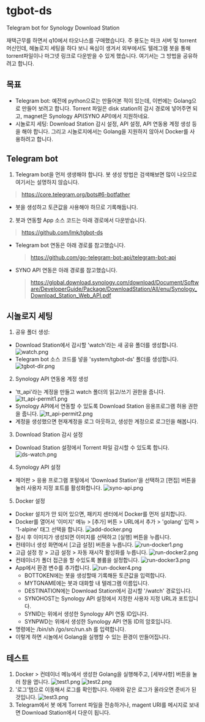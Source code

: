# tgbot-ds
Telegram bot for Synology Download Station

재택근무를 하면서 q10에서 타오나스를 구매했습니다. 
주 용도는 마크 서버 및 torrent 머신인데, 헤놀로지 세팅을 하다 보니 욕심이 생겨서 
외부에서도 텔레그램 봇을 통해 torrent파일이나 마그넷 링크로 다운받을 수 있게 했습니다. 
여기서는 그 방법을 공유하려고 합니다. 

## 목표
- Telegram bot: 예전에 python으로는 만들어본 적이 있는데, 이번에는 Golang으로 만들어 보려고 합니다. Torrent 파일은 disk station의 감시 경로에 넣어주면 되고, magnet은 Synology API(SYNO API)에서 지원하네요.
- 시놀로지 세팅: Download Station 감시 설정, API 설정, API 연동용 계정 생성 등을 해야 합니다. 그리고 시놀로지에서는 Golang을 지원하지 않아서 Docker를 사용하려고 합니다.

## Telegram bot
1. Telegram bot을 먼저 생생해야 합니다. 봇 생성 방법은 검색해보면 많이 나오므로 여기서는 설명하지 않습니다.
  > https://core.telegram.org/bots#6-botfather
  - 봇을 생성하고 토큰값을 사용해야 하므로 기록해둡니다.

2. 봇과 연동할 App 소스 코드는 아래 경로에서 다운받습니다.
  > https://github.com/lmk/tgbot-ds
  - Telegram bot 연동은 아래 경로를 참고했습니다.
    > https://github.com/go-telegram-bot-api/telegram-bot-api
  - SYNO API 연동은 아래 경로를 참고했습니다. 
    > https://global.download.synology.com/download/Document/Software/DeveloperGuide/Package/DownloadStation/All/enu/Synology_Download_Station_Web_API.pdf


## 시놀로지 세팅
1. 공유 폴더 생성: 
  - Download Station에서 감시할 'watch'라는 새 공유 폴더를 생성합니다. 
    ![watch.png](images/watch.png)
  - Telegram bot 소스 코드를 넣을 'system/tgbot-ds' 폴더를 생성합니다.
    ![tgbot-dir.png](images/tgbot-dir.png)
    
2. Synology API 연동용 계정 생성
  - 'tt_api'라는 계정을 만들고 watch 폴더의 읽고/쓰기 권한을 줍니다.
    ![tt_api-permit1.png](images/tt_api-permit1.png)
  - Synology API에서 연동할 수 있도록 Download Station 응용프로그램 허용 권한을 줍니다.
    ![tt_api-permit2.png](images/tt_api-permit2.png)
  - 계정을 생성했으면 현재계정을 로그 아웃하고, 생성한 계정으로 로그인을 해봅니다.
    
3. Download Station 감시 설정
  - Download Station 설정에서 Torrent 파일 감시할 수 있도록 합니다.
    ![ds-watch.png](images/ds-watch.png)

4. Synology API 설정
  - 제어판 > 응용 프로그램 포털에서 'Download Station'을 선택하고 [편집] 버튼을 눌러 사용자 지정 포트를 활성화합니다.
    ![syno-api.png](images/syno-api.png)
    
5. Docker 설정
  - Docker 설치가 안 되어 있으면, 패키지 센터에서 Docker를 먼저 설치합니다.
  - Docker를 열어서 '이미지' 메뉴 > [추가] 버튼 > URL에서 추가 > 'golang' 입력 > '1-alpine' 태그 선택을 합니다.
    ![add-docker.png](images/add-docker.png)
  - 잠시 후 이미지가 생성되면 이미지를 선택하고 [실행] 버튼을 누릅니다.
  - 컨테이너 생성 화면에서 [고급 설정] 버튼을 누릅니다.
    ![run-docker1.png](images/run-docker1.png)
  - 고급 설정 창 > 고급 설정 > 자동 재시작 활성화를 누릅니다.
    ![run-docker2.png](images/run-docker2.png)
  - 컨테이너가 폴더 접근을 할 수있도록 볼륨을 설정합니다.
     ![run-docker3.png](images/run-docker3.png)
  - App에서 환경 변수를 추가합니다.
     ![run-docker4.png](images/run-docker4.png)
      - BOTTOKEN에는 봇을 생성할때 기록해둔 토큰값을 입력합니다.
      - MYTGNAME에는 봇과 대화할 내 텔레그램 이름입니다.
      - DESTINATION에는 Download Station에서 감시할 '/watch' 경로입니다.
      - SYNOHOST는 Synology API 설정에서 지정한 사용자 지정 URL과 포트입니다.
      - SYNID는 위에서 생성한 Synology API 연동 ID입니다.
      - SYNPWD는 위에서 생성한 Synology API 연동 ID의 암호입니다.
  - 명령에는 /bin/sh /go/src/run.sh 를 입력합니다.
  - 이렇게 하면 시놀에서 Golang을 실행할 수 있는 환경이 만들어집니다.

## 테스트
1. Docker > 컨테이너 메뉴에서 생성한 Golang을 실행해주고, [세부사항] 버튼을 눌러 창을 엽니다.
   ![test1.png](images/test1.png)
   ![test2.png](images/test2.png)
2. '로그'탭으로 이동해서 로그를 확인합니다. 아래와 같은 로그가 올라오면 준비가 된 것입니다.
   ![test3.png](images/test3.png)
3. Telegram에서 봇 에게 Torrent 파일을 전송하거나, magent URI를 메시지로 보내면 Download Station에서 다운이 됩니다.
